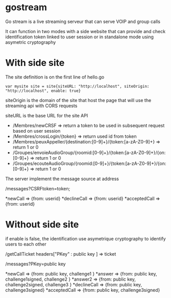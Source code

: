 # gostream


Go stream is a live streaming serveur that can serve VOIP and group calls

It can function in two modes with a side website that can provide and check identification token linked to user session or in standalone mode using asymetric cryptography

# With side site


The site definition is on the first line of hello.go

`var mysite site = site{siteURL: "http://localhost", siteOrigin: "http://localhost", enable: true}`

siteOrigin is the domain of the site that host the page that will use the streaming api with CORS requests

siteURL is the base URL for the site API 

* /Membres/newCRSF => return a token to be used in subsequent request based on user session
* /Membres/crossLogin/{token} => return used id from token
* /Membres/peuxAppeller/{destination:[0-9]+}/{token:[a-zA-Z0-9]+} => return 1 or 0
* /Groupes/envoieAudioGroup/{roomid:[0-9]+}/{token:[a-zA-Z0-9]+}/{on:[0-9]+} => return 1 or 0
* /Groupes/ecouteAudioGroup/{roomid:[0-9]+}/{token:[a-zA-Z0-9]+}/{on:[0-9]+} => return 1 or 0

The server implement the message source at address

/messages?CSRFtoken=token;

*newCall => {from: userid}
*declineCall => {from: userid}
*acceptedCall => {from: userid}

# Without side site

if enable is false, the identification use asymetrique cryptography to identify users to each other 

/getCallTicket headers["PKey" : public key ] => ticket

/messages?PKey=public key

*newCall => {from: public key, challenge1 }
*answer => {from: public key, challenge1signed, challenge2 }
*answer2 => {from: public key, challenge2signed, challenge3 }
*declineCall => {from: public key, challenge3signed}
*acceptedCall => {from: public key, challenge3signed}
